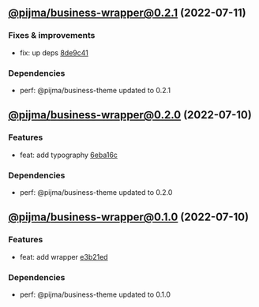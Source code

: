 ## [@pijma/business-wrapper@0.2.1](https://github.com/qiwi/pijma-business/compare/2022.7.10-pijma.business-wrapper.0.2.0-f0...2022.7.11-pijma.business-wrapper.0.2.1-f0) (2022-07-11)

### Fixes & improvements
* fix: up deps [8de9c41](https://github.com/qiwi/pijma-business/commit/8de9c418fcc3c850f99d684bfa9c85fe41e5fe1c)

### Dependencies
* perf: @pijma/business-theme updated to 0.2.1

## [@pijma/business-wrapper@0.2.0](https://github.com/qiwi/pijma-business/compare/2022.7.10-pijma.business-wrapper.0.1.0-f0...2022.7.10-pijma.business-wrapper.0.2.0-f0) (2022-07-10)

### Features
* feat: add typography [6eba16c](https://github.com/qiwi/pijma-business/commit/6eba16c8c152c586ed107b627d6b1bfc0409bb88)

### Dependencies
* perf: @pijma/business-theme updated to 0.2.0

## [@pijma/business-wrapper@0.1.0](https://github.com/qiwi/pijma-business/compare/undefined...2022.7.10-pijma.business-wrapper.0.1.0-f0) (2022-07-10)

### Features
* feat: add wrapper [e3b21ed](https://github.com/qiwi/pijma-business/commit/e3b21ed478035175ddba93c47433e905904ac8e6)

### Dependencies
* perf: @pijma/business-theme updated to 0.1.0
